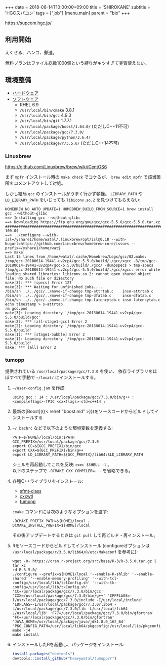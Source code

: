 +++
date = 2018-06-14T10:00:00+09:00
title = 'SHIROKANE'
subtitle = 'HGCスパコン'
tags = ["job"]
[menu.main]
  parent = "bio"
+++

https://supcom.hgc.jp/

## 利用開始

えくせる、ハンコ、郵送。

無料プランはファイル総数1000個という縛りがキツすぎて実質使えない。


## 環境整備

- [ハードウェア](https://supcom.hgc.jp/japanese/sys_const/system-main.html)
- [ソフトウェア](https://supcom.hgc.jp/internal/cgi/version_up_s3/select.cgi)
    - RHEL 6.9
    - `/usr/local/bin/cmake` 3.8.1
    - `/usr/local/bin/gcc` 4.9.3
    - `/usr/local/bin/git` 1.7.7.1
    - `/usr/local/package/boost/1.64.0/` (ただしC++11不可)
    - `/usr/local/package/gcc/7.3.0/`
    - `/usr/local/package/python/3.6.4/`
    - `/usr/local/package/r/3.5.0/` (ただしC++14不可)


### Linuxbrew

https://github.com/Linuxbrew/brew/wiki/CentOS6

まず `mpfr` インストール時の `make check` でコケるが、
`brew edit mpfr` で該当箇所をコメントアウトして対処。

しかし結局 `gcc` のインストールがうまく行かず頓挫。
`LIBRARY_PATH` や `LD_LIBRARY_PATH` をいじっても
`libiconv.so.2` を見つけてもらえない:
```
HOMEBREW_NO_AUTO_UPDATE=1 HOMEBREW_BUILD_FROM_SOURCE=1 brew install gcc --without-glibc
==> Installing gcc --without-glibc
==> Downloading https://ftp.gnu.org/gnu/gcc/gcc-5.5.0/gcc-5.5.0.tar.xz
############################################################################################################################################################ 100.0$
==> ../configure --with-isl=/yshare1/home/watal/.linuxbrew/opt/isl@0.18 --with-bugurl=https://github.com/Linuxbrew/homebrew-core/issues --prefix=/yshare1/home/wat$
==> make
Last 15 lines from /home/watal/.cache/Homebrew/Logs/gcc/02.make:
/tmp/gcc-20180614-19441-uv2cp4/gcc-5.5.0/build/./gcc/xgcc -B/tmp/gcc-20180614-19441-uv2cp4/gcc-5.5.0/build/./gcc/ -dumpspecs > tmp-specs
/tmp/gcc-20180614-19441-uv2cp4/gcc-5.5.0/build/./gcc/xgcc: error while loading shared libraries: libiconv.so.2: cannot open shared object file: No such file or di$ectory
make[3]: *** [specs] Error 127
make[3]: *** Waiting for unfinished jobs....
/bin/sh ../../gcc/../move-if-change tmp-attrtab.c    insn-attrtab.c
/bin/sh ../../gcc/../move-if-change tmp-dfatab.c     insn-dfatab.c
/bin/sh ../../gcc/../move-if-change tmp-latencytab.c insn-latencytab.c
echo timestamp > s-attrtab
rm gcc.pod
make[3]: Leaving directory `/tmp/gcc-20180614-19441-uv2cp4/gcc-5.5.0/build/gcc'
make[2]: *** [all-stage1-gcc] Error 2
make[2]: Leaving directory `/tmp/gcc-20180614-19441-uv2cp4/gcc-5.5.0/build'
make[1]: *** [stage1-bubble] Error 2
make[1]: Leaving directory `/tmp/gcc-20180614-19441-uv2cp4/gcc-5.5.0/build'
make: *** [all] Error 2
```


### tumopp

提供されている `/usr/local/package/gcc/7.3.0` を使い、
依存ライブラリをほぼすべて手動で `~/local/` にインストールする。

1.  `~/user-config.jam` を作成:
    ```
    using gcc : 14 : /usr/local/package/gcc/7.3.0/bin/g++ : <compileflags>-fPIC <cxxflags>-std=c++14 ;
    ```

1.  最新の[Boost]({{< relref "boost.md" >}})をソースコードからビルドしてインストールする

1.  `~/.bachrc` などで以下のような環境変数を定義する:
    ```
    PATH=${HOME}/local/bin:$PATH
    GCC_PREFIX=/usr/local/package/gcc/7.3.0
    export CC=${GCC_PREFIX}/bin/gcc
    export CXX=${GCC_PREFIX}/bin/g++
    export LD_LIBRARY_PATH=${GCC_PREFIX}/lib64:$LD_LIBRARY_PATH
    ```
    シェルを再起動してこれを反映: `exec $SHELL -l` 。<br>
    以下のステップで `-DCMAKE_CXX_COMPILER=...` を省略できる。

1.  各種C++ライブラリをインストール:
    - [sfmt-class](https://github.com/heavywatal/sfmt-class)
    - [cxxwtl](https://github.com/heavywatal/cxxwtl)
    - [tumopp](https://github.com/heavywatal/tumopp)

    `cmake` コマンドには次のようなオプションを渡す:
    ```
    -DCMAKE_PREFIX_PATH=${HOME}/local -DCMAKE_INSTALL_PREFIX=${HOME}/local
    ```
    その後アップデートするときは `git pull` して再ビルド・再インストール。

1.  Rをソースコードからビルドしてインストール
    (configureオプションは `/usr/local/package/r/3.5.0/lib64/R/etc/Makeconf` を参考に):
    ```
    wget -O- https://cran.r-project.org/src/base/R-3/R-3.5.0.tar.gz | tar xz
    cd R-3.5.0/
    ./configure --prefix=${HOME}/local '--enable-R-shlib' '--enable-shared' '--enable-memory-profiling' '--with-tcl-config=/usr/local/lib/tclConfig.sh' '--with-tk-config=/usr/local/lib/tkConfig.sh' 'CC=/usr/local/package/gcc/7.3.0/bin/gcc' 'CXX=/usr/local/package/gcc/7.3.0/bin/g++' 'CPPFLAGS=-I/usr/local/package/gcc/7.3.0/include -I/usr/local/include' 'LDFLAGS=-L/usr/local/package/gcc/7.3.0/lib64 -L/usr/local/package/gcc/7.3.0/lib -L/usr/local/lib64 -L/usr/local/lib' 'F77=/usr/local/package/gcc/7.3.0/bin/gfortran' 'FC=/usr/local/package/gcc/7.3.0/bin/gfortran' 'JAVA_HOME=/usr/local/package/java/jdk1.8.0_162_64' 'PKG_CONFIG_PATH=/usr/local/lib64/pkgconfig:/usr/local/lib/pkgconfig:/usr/local/share/pkgconfig:/usr/lib64/pkgconfig:/usr/lib/pkgconfig:/usr/share/pkgconfig'
    make -j4
    make install
    ```

1.  インストールしたRを起動し、パッケージをインストール:
    ```r
    install.packages("devtools")
    devtools::install_github("heavywatal/tumopp/r")
    ```
